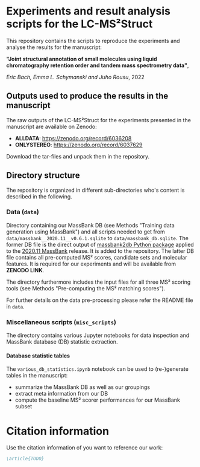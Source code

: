 # Experiments and result analysis scripts for the LC-MS²Struct

This repository contains the scripts to reproduce the experiments and analyse the results for the manuscript: 

**"Joint structural annotation of small molecules using liquid chromatography retention order and tandem mass spectrometry data"**,

*Eric Bach, Emma L. Schymanski and Juho Rousu*, 2022

## Outputs used to produce the results in the manuscript

The raw outputs of the LC-MS²Struct for the experiments presented in the manuscript are available on Zenodo:

- **ALLDATA**: https://zenodo.org/record/6036208
- **ONLYSTEREO**: https://zenodo.org/record/6037629

Download the tar-files and unpack them in the repository. 

## Directory structure

The repository is organized in different sub-directories who's content is described in the following.

### Data (```data```)

Directory containing our MassBank DB (see Methods "Training data generation using MassBank") and all scripts needed to 
get from ```data/massbank__2020.11__v0.6.1.sqlite``` to ```data/massbank_db.sqlite```. The former DB file is the 
direct output of [massbank2db Python package](https://github.com/bachi55/massbank2db) applied to the [2020.11 
MassBank](https://github.com/MassBank/MassBank-data/releases/tag/2020.11) release. It is added to the repository. The 
latter DB file contains all pre-computed MS² scores, candidate sets and molecular features. It is required for our 
experiments and will be available from **ZENODO LINK**. 

The directory furthermore includes the input files for all three MS² scoring tools (see Methods "Pre-computing the 
MS² matching scores"). 

For further details on the data pre-processing please refer the README file in ```data```.

### Miscellaneous scripts (```misc_scripts```) 

The directory contains various Jupyter notebooks for data inspection and MassBank database (DB) statistic extraction. 

#### Database statistic tables

The ```various_db_statistics.ipynb``` notebook can be used to (re-)generate tables in the manuscript:
- summarize the MassBank DB as well as our groupings
- extract meta information from our DB 
- compute the baseline MS² scorer performances for our MassBank subset

# Citation information

Use the citation information of you want to reference our work:

```bibtex
\article{TODO}
```

